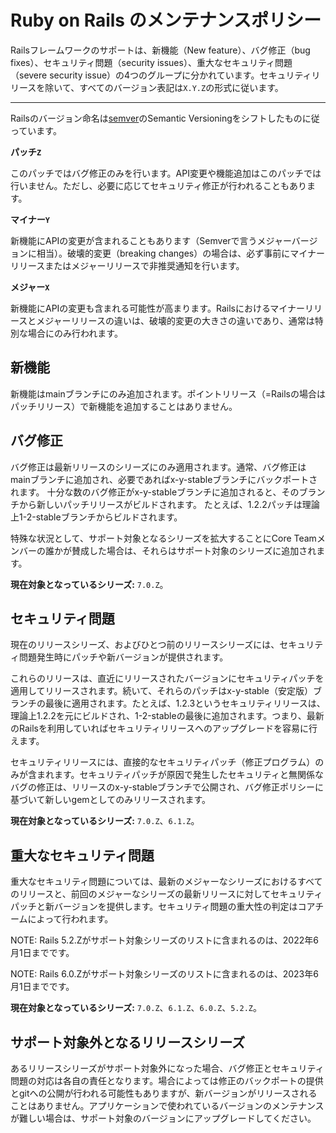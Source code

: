 Ruby on Rails のメンテナンスポリシー
====================================

Railsフレームワークのサポートは、新機能（New feature）、バグ修正（bug fixes）、セキュリティ問題（security issues）、重大なセキュリティ問題（severe security issue）の4つのグループに分かれています。セキュリティリリースを除いて、すべてのバージョン表記は`X.Y.Z`の形式に従います。

--------------------------------------------------------------------------------


Railsのバージョン命名は[semver](http://semver.org/)のSemantic Versioningをシフトしたものに従っています。

**パッチ`Z`**

このパッチではバグ修正のみを行います。API変更や機能追加はこのパッチでは行いません。ただし、必要に応じてセキュリティ修正が行われることもあります。

**マイナー`Y`**

新機能にAPIの変更が含まれることもあります（Semverで言うメジャーバージョンに相当）。破壊的変更（breaking changes）の場合は、必ず事前にマイナーリリースまたはメジャーリリースで非推奨通知を行います。

**メジャー`X`**

新機能にAPIの変更も含まれる可能性が高まります。Railsにおけるマイナーリリースとメジャーリリースの違いは、破壊的変更の大きさの違いであり、通常は特別な場合にのみ行われます。

新機能
------------

新機能はmainブランチにのみ追加されます。ポイントリリース（=Railsの場合はパッチリリース）で新機能を追加することはありません。

バグ修正
---------

バグ修正は最新リリースのシリーズにのみ適用されます。通常、バグ修正はmainブランチに追加され、必要であればx-y-stableブランチにバックポートされます。
十分な数のバグ修正がx-y-stableブランチに追加されると、そのブランチから新しいパッチリリースがビルドされます。
たとえば、1.2.2パッチは理論上1-2-stableブランチからビルドされます。

特殊な状況として、サポート対象となるシリーズを拡大することにCore Teamメンバーの誰かが賛成した場合は、それらはサポート対象のシリーズに追加されます。

**現在対象となっているシリーズ:** `7.0.Z`。

セキュリティ問題
---------------

現在のリリースシリーズ、およびひとつ前のリリースシリーズには、セキュリティ問題発生時にパッチや新バージョンが提供されます。

これらのリリースは、直近にリリースされたバージョンにセキュリティパッチを適用してリリースされます。続いて、それらのパッチはx-y-stable（安定版）ブランチの最後に適用されます。たとえば、1.2.3というセキュリティリリースは、理論上1.2.2を元にビルドされ、1-2-stableの最後に追加されます。つまり、最新のRailsを利用していればセキュリティリリースへのアップグレードを容易に行えます。

セキュリティリリースには、直接的なセキュリティパッチ（修正プログラム）のみが含まれます。セキュリティパッチが原因で発生したセキュリティと無関係なバグの修正は、リリースのx-y-stableブランチで公開され、バグ修正ポリシーに基づいて新しいgemとしてのみリリースされます。

**現在対象となっているシリーズ:** `7.0.Z`、`6.1.Z`。

重大なセキュリティ問題
----------------------

重大なセキュリティ問題については、最新のメジャーなシリーズにおけるすべてのリリースと、前回のメジャーなシリーズの最新リリースに対してセキュリティパッチと新バージョンを提供します。セキュリティ問題の重大性の判定はコアチームによって行われます。

NOTE: Rails 5.2.Zがサポート対象シリーズのリストに含まれるのは、2022年6月1日までです。

NOTE: Rails 6.0.Zがサポート対象シリーズのリストに含まれるのは、2023年6月1日までです。

**現在対象となっているシリーズ:** `7.0.Z`、`6.1.Z`、`6.0.Z`、`5.2.Z`。

サポート対象外となるリリースシリーズ
--------------------------

あるリリースシリーズがサポート対象外になった場合、バグ修正とセキュリティ問題の対応は各自の責任となります。場合によっては修正のバックポートの提供とgitへの公開が行われる可能性もありますが、新バージョンがリリースされることはありません。アプリケーションで使われているバージョンのメンテナンスが難しい場合は、サポート対象のバージョンにアップグレードしてください。
